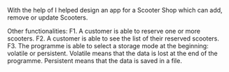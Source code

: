With the help of I helped design an app for a Scooter Shop which can add, remove or update Scooters.

Other functionalities:
F1. A customer is able to reserve one or more scooters.
F2. A customer is able to see the list of their reserved scooters.
F3. The programme is able to select a storage mode at the beginning: volatile or persistent. 
Volatile means that the data is lost at the end of the programme. Persistent means that 
the data is saved in a file.



